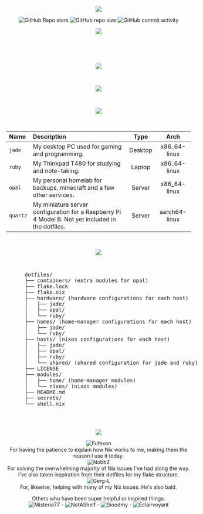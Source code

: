 <p align="center">
  <img src="https://github.com/qazer2687/dotfiles-readme-test/assets/114782572/4abb900c-454f-49fe-8b88-9bdead35a85f" />
</p>

<div align="center">
  
![GitHub Repo stars](https://img.shields.io/github/stars/qazer2687/dotfiles?style=flat)
![GitHub repo size](https://img.shields.io/github/repo-size/qazer2687/dotfiles)
![GitHub commit activity](https://img.shields.io/github/commit-activity/t/qazer2687/dotfiles)

</div>

<p align="center">
  <img src="https://github.com/qazer2687/dotfiles-readme-test/assets/114782572/55957204-3d2c-4e1a-bac8-271907342847" />
</p>

<br>
<br>
<br>

<p align="center">
  <img src="https://github.com/qazer2687/dotfiles-readme-test/assets/114782572/93fe9fc8-a987-4e9c-99da-3530a64d4834" />
</p>

<br>

<p align="center">
  <img src="https://github.com/qazer2687/dotfiles-readme-test/assets/114782572/7984554b-6a63-4117-883b-957585a8c3b0" />
</p>

<br>

<p align="center">
  <img src="https://github.com/qazer2687/dotfiles-readme-test/assets/114782572/3f41a61f-ef29-4150-9f1f-0f46c8207800" />
</p>

<br>

| Name         | Description                                                                                       |  Type   |     Arch      |
| :----------- | :------------------------------------------------------------------------------------------------ | :-----: | :-----------: |
| `jade`       | My desktop PC used for gaming and programming.                                                    | Desktop | x86_64-linux  |
| `ruby`       | My Thinkpad T480 for studying and note-taking.                                                    | Laptop  | x86_64-linux  |
| `opal`       | My personal homelab for backups, minecraft and a few other services.                              | Server  | x86_64-linux  |
| `quartz`     | My miniature server configuration for a Raspberry Pi 4 Model B. Not yet included in the dotfiles. | Server  | aarch64-linux |

<br>

<p align="center">
  <img src="https://github.com/qazer2687/dotfiles-readme-test/assets/114782572/1ef869eb-5f50-4dcd-921c-fba056b636a3" />
</p>

<br>

<div style="text-align: right;">
  <div style="display: inline-block; text-align: left;">
    <pre>
      dotfiles/
      ├── containers/ (extra modules for opal)
      ├── flake.lock
      ├── flake.nix
      ├── hardware/ (hardware configurations for each host)
      │   ├── jade/ 
      │   ├── opal/
      │   └── ruby/
      ├── homes/ (home-manager configurations for each host)
      │   ├── jade/
      │   └── ruby/
      ├── hosts/ (nixos configurations for each host)
      │   ├── jade/
      │   ├── opal/
      │   ├── ruby/
      │   └── shared/ (shared configuration for jade and ruby)
      ├── LICENSE
      ├── modules/ 
      │   ├── home/ (home-manager modules)
      │   └── nixos/ (nixos modules)
      ├── README.md
      ├── secrets/
      └── shell.nix
    </pre>
  </div>
</div>

<br>

<p align="center">
  <img src="https://github.com/qazer2687/dotfiles-readme-test/assets/114782572/408816de-159c-4c7f-939c-7acec87519be" />
</p>

<div align="center">

![Fufexan](https://github.com/fufexan)\
For having the patience to explain how Nix works to me, making them the reason I use it today.\
![NobbZ](https://github.com/NobbZ)\
For solving the overwhelming majority of Nix issues I've had along the way. I've also taken inspiration from their dotfiles for my flake structure.\
![Gerg-L](https://github.com/Gerg-L)\
For, likewise, helping with many of my Nix issues. He's also bald.

Others who have been super helpful or inspired things:\
![Misterio77](https://github.com/Misterio77) - ![NotAShelf](https://github.com/NotAShelf) - ![Sioodmy](https://github.com/sioodmy) - ![Éclairvoyant](https://github.com/eclairevoyant/)

</div>
